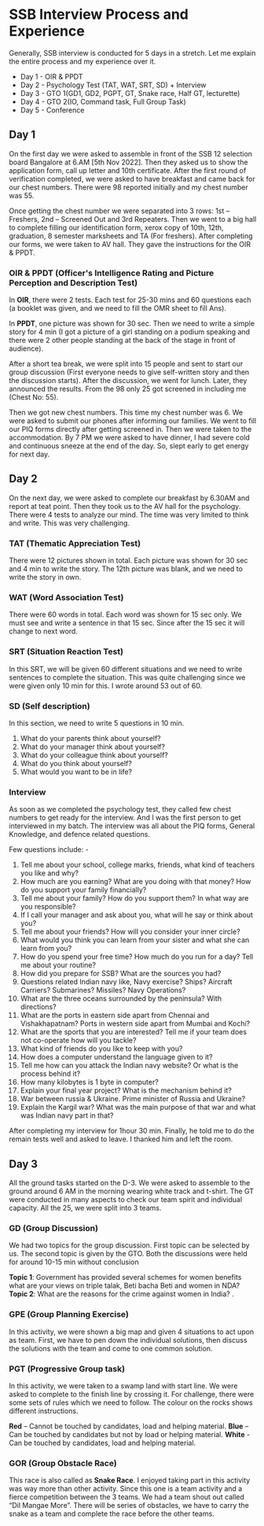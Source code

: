 # SSB Interview Process and Experience

Generally, SSB interview is conducted for 5 days in a stretch. Let me explain the entire process and my experience over it.
* Day 1 - OIR & PPDT
* Day 2 - Psychology Test (TAT, WAT, SRT, SD) + Interview
* Day 3 - GTO 1(GD1, GD2, PGPT, GT, Snake race, Half GT, lecturette)
* Day 4 - GTO 2(IO, Command task, Full Group Task)
* Day 5 - Conference

## Day 1
On the first day we were asked to assemble in front of the SSB 12 selection board Bangalore at 6.AM [5th Nov 2022]. Then they asked us to show the application form, call up letter and 10th certificate. After the first round of verification completed, we were asked to have breakfast and came back for our chest numbers. There were 98 reported initially and my chest number was 55.

Once getting the chest number we were separated into 3 rows: 1st – Freshers, 2nd – Screened Out and 3rd Repeaters. Then we went to a big hall to complete filling our identification form, xerox copy of 10th, 12th, graduation, 8 semester marksheets and TA (For freshers). After completing our forms, we were taken to AV hall. They gave the instructions for the OIR & PPDT.

### OIR & PPDT (Officer's Intelligence Rating and Picture Perception and Description Test)

In **OIR**, there were 2 tests. Each test for 25-30 mins and 60 questions each (a booklet was given, and we need to fill the OMR sheet to fill Ans).

In **PPDT**, one picture was shown for 30 sec. Then we need to write a simple story for 4 min (I got a picture of a girl standing on a podium speaking and there were 2 other people standing at the back of the stage in front of audience).

After a short tea break, we were split into 15 people and sent to start our group discussion (First everyone needs to give self-written story and then the discussion starts). After the discussion, we went for lunch. Later, they announced the results. From the 98 only 25 got screened in including me (Chest No: 55).

Then we got new chest numbers. This time my chest number was 6. We were asked to submit our phones after informing our families. We went to fill our PIQ forms directly after getting screened in. Then we were taken to the accommodation. By 7 PM we were asked to have dinner, I had severe cold and continuous sneeze at the end of the day. So, slept early to get energy for next day. 

## Day 2
On the next day, we were asked to complete our breakfast by 6.30AM and report at teat point. Then they took us to the AV hall for the psychology. There were 4 tests to analyze our mind. The time was very limited to think and write. This was very challenging.

### TAT (Thematic Appreciation Test)
There were 12 pictures shown in total. Each picture was shown for 30 sec and 4 min to write the story. The 12th picture was blank, and we need to write the story in own.

### WAT (Word Association Test)
There were 60 words in total. Each word was shown for 15 sec only. We must see and write a sentence in that 15 sec. Since after the 15 sec it will change to next word.

### SRT (Situation Reaction Test)
In this SRT, we will be given 60 different situations and we need to write sentences to complete the situation. This was quite challenging since we were given only 10 min for this. I wrote around 53 out of 60.

### SD (Self description)
In this section, we need to write 5 questions in 10 min.
1.	What do your parents think about yourself?
2.	What do your manager think about yourself?
3.	What do your colleague think about yourself?
4.	What do you think about yourself?
5.	What would you want to be in life? 

### Interview
As soon as we completed the psychology test, they called few chest numbers to get ready for the interview. And I was the first person to get interviewed in my batch. The interview was all about the PIQ forms, General Knowledge, and defence related questions. 

Few questions include: -
1.	Tell me about your school, college marks, friends, what kind of teachers you like and why?
2.	How much are you earning? What are you doing with that money? How do you support your family financially?
3.	Tell me about your family? How do you support them? In what way are you responsible?
4.	If I call your manager and ask about you, what will he say or think about you?
5.	Tell me about your friends? How will you consider your inner circle?
6.	What would you think you can learn from your sister and what she can learn from you?
7.	How do you spend your free time? How much do you run for a day? Tell me about your routine?
8.	How did you prepare for SSB? What are the sources you had? 
9.	Questions related Indian navy like, Navy exercise? Ships? Aircraft Carriers? Submarines? Missiles? Navy Operations?
10.	What are the three oceans surrounded by the peninsula? With directions?
11.	What are the ports in eastern side apart from Chennai and Vishakhapatnam? Ports in western side apart from Mumbai and Kochi?
12.	What are the sports that you are interested? Tell me if your team does not co-operate how will you tackle?
13.	What kind of friends do you like to keep with you?
14.	How does a computer understand the language given to it?
15.	Tell me how can you attack the Indian navy website? Or what is the process behind it?
16.	How many kilobytes is 1 byte in computer?
17.	Explain your final year project? What is the mechanism behind it?
18.	War between russia & Ukraine. Prime minister of Russia and Ukraine? 
19.	Explain the Kargil war? What was the main purpose of that war and what was Indian navy part in that? 

After completing my interview for 1hour 30 min. Finally, he told me to do the remain tests well and asked to leave. I thanked him and left the room.

## Day 3
All the ground tasks started on the D-3. We were asked to assemble to the ground around 6 AM in the morning wearing white track and t-shirt. The GT were conducted in many aspects to check our team spirit and individual capacity. All the 25, we were split into 3 teams.

### GD (Group Discussion)
We had two topics for the group discussion. First topic can be selected by us. The second topic is given by the GTO. Both the discussions were held for around 10-15 min without conclusion

**Topic 1**: Government has provided several schemes for women benefits what are your views on triple talak, Beti bacha Beti and women in NDA?
**Topic 2**: What are the reasons for the crime against women in India?
.
### GPE (Group Planning Exercise)
In this activity, we were shown a big map and given 4 situations to act upon as team. First, we have to pen down the individual solutions, then discuss the solutions with the team and come to one common solution. 

### PGT (Progressive Group task)
In this activity, we were taken to a swamp land with start line. We were asked to complete to the finish line by crossing it. For challenge, there were some sets of rules which we need to follow. The colour on the rocks shows different instructions. 

**Red** – Cannot be touched by candidates, load and helping material.
**Blue** – Can be touched by candidates but not by load or helping material.
**White** - Can be touched by candidates, load and helping material.

### GOR (Group Obstacle Race)
This race is also called as **Snake Race**. I enjoyed taking part in this activity was way more than other activity. Since this one is a team activity and a fierce competition between the 3 teams. We had a team shout out called “Dil Mangae More”. There will be series of obstacles, we have to carry the snake as a team and complete the race before the other teams.



